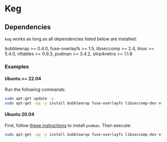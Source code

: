 # Keg

## Dependencies

`keg` works as long as all dependencies listed below are installed:

bubblewrap >= 0.4.0, fuse-overlayfs >= 1.5, libseccomp >= 2.4, linux >= 5.4.0, nftables >= 0.9.3,
podman >= 3.4.2, slirp4netns >= 1.1.8

### Examples

#### Ubuntu >= 22.04

Run the following commands:
```sh
sudo apt-get update -y
sudo apt-get -qq -y install bubblewrap fuse-overlayfs libseccomp-dev nftables podman slirp4netns
```

#### Ubuntu 20.04

First, follow [these instructions] to install `podman`. Then execute:
```sh
sudo apt-get -qq -y install bubblewrap fuse-overlayfs libseccomp-dev nftables slirp4netns
```

[these instructions]: https://podman.io/blogs/2021/06/16/install-podman-on-ubuntu.html
